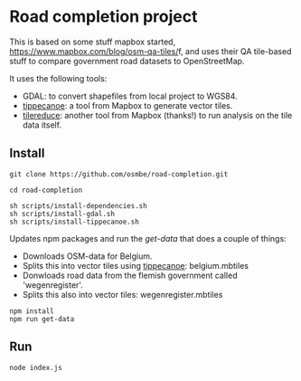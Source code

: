 # Road completion project

This is based on some stuff mapbox started, <https://www.mapbox.com/blog/osm-qa-tiles/>f, and uses their QA tile-based stuff to compare government road datasets to OpenStreetMap. 

It uses the following tools:

- GDAL: to convert shapefiles from local project to WGS84.
- [tippecanoe](https://github.com/mapbox/tippecanoe): a tool from Mapbox to generate vector tiles.
- [tilereduce](https://github.com/mapbox/tile-reduce): another tool from Mapbox (thanks!) to run analysis on the tile data itself.

## Install

```
git clone https://github.com/osmbe/road-completion.git

cd road-completion

sh scripts/install-dependencies.sh
sh scripts/install-gdal.sh
sh scripts/install-tippecanoe.sh
```

Updates npm packages and run the _get-data_ that does a couple of things:

- Downloads OSM-data for Belgium.
- Splits this into vector tiles using [tippecanoe](https://github.com/mapbox/tippecanoe): belgium.mbtiles
- Donwloads road data from the flemish government called 'wegenregister'.
- Splits this also into vector tiles: wegenregister.mbtiles

```
npm install
npm run get-data
```

## Run

```
node index.js
```
